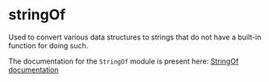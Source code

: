 # stringOf

Used to convert various data structures to strings that do not have a built-in function for doing such.

The documentation for the `StringOf` module is present here:
[StringOf documentation](https://nik312123.github.io/ocamlLibDocs/stringOf/StringOf/)
